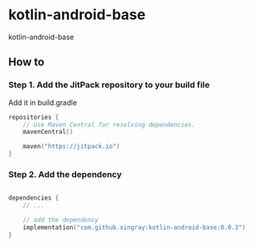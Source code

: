 # kotlin-android-base
kotlin-android-base

## How to



### Step 1. Add the JitPack repository to your build file

Add it in build.gradle

```kotlin
repositories {
    // Use Maven Central for resolving dependencies.
    mavenCentral()

    maven("https://jitpack.io")
}
```


### Step 2. Add the dependency

```kotlin

dependencies {
    // ...

    // add the dependency
    implementation("com.github.xingray:kotlin-android-base:0.0.3")
}
```